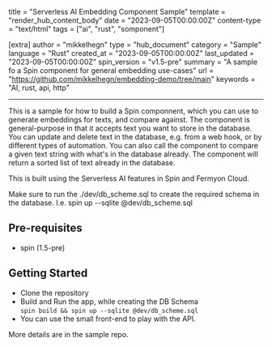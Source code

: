 title = "Serverless AI Embedding Component Sample"
template = "render_hub_content_body"
date = "2023-09-05T00:00:00Z"
content-type = "text/html"
tags = ["ai", "rust", "somponent"]

[extra]
author = "mikkelhegn"
type = "hub_document"
category = "Sample"
language = "Rust"
created_at = "2023-09-05T00:00:00Z"
last_updated = "2023-09-05T00:00:00Z"
spin_version = "v1.5-pre"
summary =  "A sample fo a Spin component for general embedding use-cases"
url = "https://github.com/mikkelhegn/embedding-demo/tree/main"
keywords = "AI, rust, api, http"

---

This is a sample for how to build a Spin componnent, which you can use to generate embeddings for texts, and compare against. The component is general-purpose in that it accepts text you want to store in the database. You can update and delete text in the database, e.g. from a web hook, or by different types of automation. You can also call the component to compare a given text string with what's in the database already. The component will return a sorted list of text already in the database.

This is built using the Serverless AI features in Spin and Fermyon Cloud.

Make sure to run the ./dev/db_scheme.sql to create the required schema in the database. I.e. spin up --sqlite @dev/db_scheme.sql

## Pre-requisites

- spin (1.5-pre)

## Getting Started

- Clone the repository
- Build and Run the app, while creating the DB Schema <br>
`spin build && spin up --sqlite @dev/db_scheme.sql`
- You can use the small front-end to play with the API.

More details are in the sample repo.
